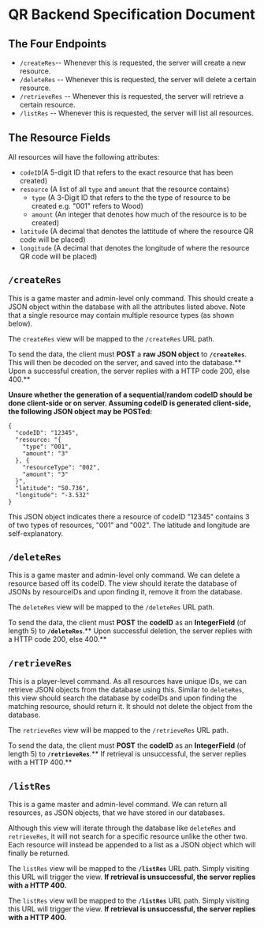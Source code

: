 # QR Backend Specification Document
## The Four Endpoints
- `/createRes`-- Whenever this is requested, the server will create a new resource.
- `/deleteRes` -- Whenever this is requested, the server will delete a certain resource.
- `/retrieveRes` -- Whenever this is requested, the server will retrieve a certain resource.
- `/listRes` -- Whenever this is requested, the server will list all resources.

## The Resource Fields
All resources will have the following attributes:
- `codeID`(A 5-digit ID that refers to the exact resource that has been created)
- `resource` (A list of all `type` and `amount` that the resource contains)
	- `type` (A 3-Digit ID that refers to the the type of resource to be created e.g. "001" refers to Wood)
	- `amount` (An integer that denotes how much of the resource is to be created)
- `latitude` (A decimal that denotes the lattitude of where the resource QR code will be placed)
- `longitude` (A decimal that denotes the longitude of where the resource QR code will be placed)

## `/createRes`
This is a game master and admin-level only command. This should create a JSON object within the database with all the attributes listed above. Note that a single resource may contain multiple resource types (as shown below).

The `createRes` view will be mapped to the `/createRes` URL path.

To send the data, the client must **POST** a **raw JSON object** to **`/createRes`**. This will then be decoded on the server, and saved into the database.** Upon a successful creation, the server replies with a HTTP code 200, else 400.**

**Unsure whether the generation of a sequential/random codeID should be done client-side or on server. Assuming codeID is generated client-side, the following JSON object may be POSTed:**
```
{
  "codeID": "12345",
  "resource: "{
    "type": "001",
    "amount": "3"
  }, {
    "resourceType": "002",
    "amount": "3"
  }",
  "latitude": "50.736",
  "longitude": "-3.532"
}
```
This JSON object indicates there a resource of codeID "12345" contains 3 of two types of resources, "001" and "002". The latitude and longitude are self-explanatory.


## `/deleteRes`
This is a game master and admin-level only command. We can delete a resource based off its codeID. The view should iterate the database of JSONs by resourceIDs and upon finding it, remove it from the database.

The `deleteRes` view will be mapped to the `/deleteRes` URL path.

To send the data, the client must **POST** the **codeID** as an **IntegerField** (of length 5) to **`/deleteRes`**.** Upon successful deletion, the server replies with a HTTP code 200, else 400.**

## `/retrieveRes`
This is a player-level command. As all resources have unique IDs, we can retrieve JSON objects from the database using this. Similar to `deleteRes`, this view should search the database by codeIDs and upon finding the matching resource, should return it. It should not delete the object from the database.

The `retrieveRes` view will be mapped to the `/retrieveRes` URL path.

To send the data, the client must **POST** the **codeID** as an **IntegerField** (of length 5) to **`/retrieveRes`**.** If retrieval is unsuccessful, the server replies with a HTTP 400.**


## `/listRes`
This is a game master and admin-level command. We can return all resources, as JSON objects, that we have stored in our databases.

Although this view will iterate through the database like `deleteRes` and `retrieveRes`, it will not search for a specific resource unlike the other two. Each resource will instead be appended to a list as a JSON object which will finally be returned.

The `listRes` view will be mapped to the **`/listRes`** URL path. Simply visiting this URL will trigger the view. **If retrieval is unsuccessful, the server replies with a HTTP 400.**


The `listRes` view will be mapped to the **`/listRes`** URL path. Simply visiting this URL will trigger the view. **If retrieval is unsuccessful, the server replies with a HTTP 400.**
